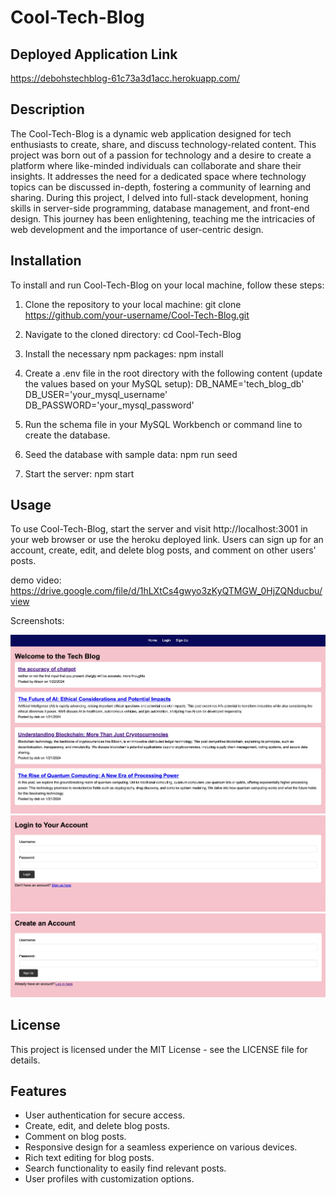 # Cool-Tech-Blog

## Deployed Application Link

https://debohstechblog-61c73a3d1acc.herokuapp.com/

## Description

The Cool-Tech-Blog is a dynamic web application designed for tech enthusiasts to create, share, and discuss technology-related content. This project was born out of a passion for technology and a desire to create a platform where like-minded individuals can collaborate and share their insights. It addresses the need for a dedicated space where technology topics can be discussed in-depth, fostering a community of learning and sharing. During this project, I delved into full-stack development, honing skills in server-side programming, database management, and front-end design. This journey has been enlightening, teaching me the intricacies of web development and the importance of user-centric design.


## Installation

To install and run Cool-Tech-Blog on your local machine, follow these steps:

1. Clone the repository to your local machine:
git clone https://github.com/your-username/Cool-Tech-Blog.git

2. Navigate to the cloned directory:
cd Cool-Tech-Blog

3. Install the necessary npm packages:
npm install
4. Create a .env file in the root directory with the following content (update the values based on your MySQL setup):
DB_NAME='tech_blog_db'
DB_USER='your_mysql_username'
DB_PASSWORD='your_mysql_password'

5. Run the schema file in your MySQL Workbench or command line to create the database.

6. Seed the database with sample data:
npm run seed

7. Start the server:
npm start

## Usage

To use Cool-Tech-Blog, start the server and visit http://localhost:3001 in your web browser or use the heroku deployed link. Users can sign up for an account, create, edit, and delete blog posts, and comment on other users' posts.

demo video: https://drive.google.com/file/d/1hLXtCs4gwyo3zKyQTMGW_0HjZQNducbu/view

Screenshots: 

![Alt text](<public/assets/img/Screenshot 2024-01-24 at 6.44.57 PM.png>)
![Alt text](<public/assets/img/Screenshot 2024-01-24 at 6.45.07 PM.png>)
![Alt text](<public/assets/img/Screenshot 2024-01-24 at 6.45.18 PM.png>)

## License

This project is licensed under the MIT License - see the LICENSE file for details.

## Features

- User authentication for secure access.
- Create, edit, and delete blog posts.
- Comment on blog posts.
- Responsive design for a seamless experience on various devices.
- Rich text editing for blog posts.
- Search functionality to easily find relevant posts.
- User profiles with customization options.

